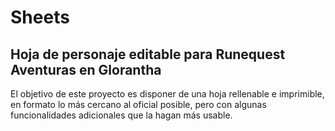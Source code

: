 # Sheets

## Hoja de personaje editable para Runequest Aventuras en Glorantha

El objetivo de este proyecto es disponer de una hoja rellenable e imprimible, en formato lo más cercano al oficial posible, pero con algunas funcionalidades adicionales que la hagan más usable.

